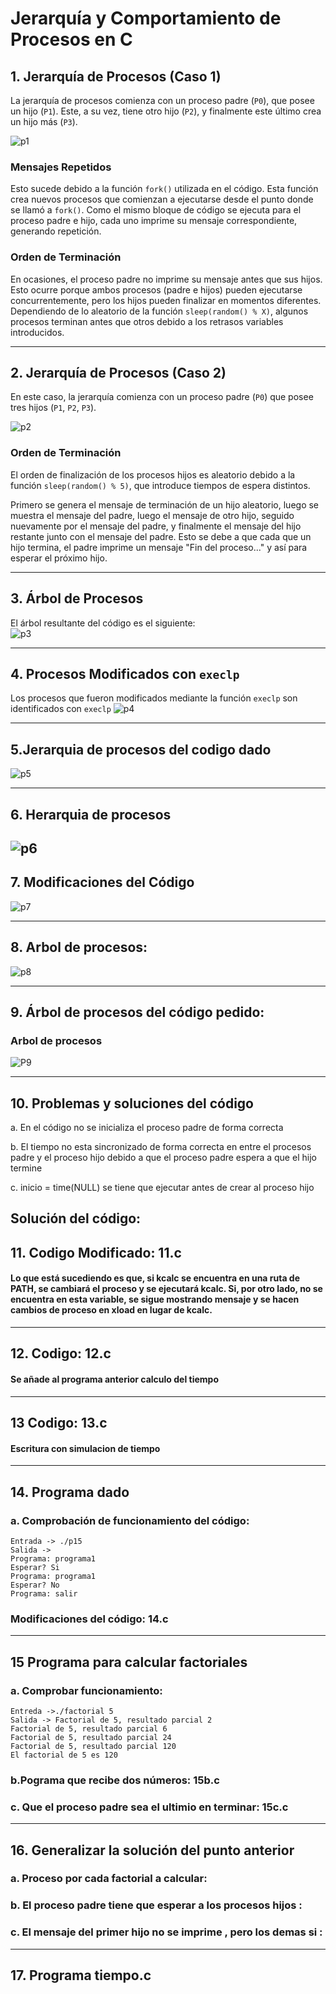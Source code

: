 # Jerarquía y Comportamiento de Procesos en C

## 1. Jerarquía de Procesos (Caso 1)

La jerarquía de procesos comienza con un proceso padre (`P0`), que posee un hijo (`P1`). Este, a su vez, tiene otro hijo (`P2`), y finalmente este último crea un hijo más (`P3`).

![p1](https://github.com/user-attachments/assets/c2e7552c-459c-4a50-9a98-b5b43147fc18)

### Mensajes Repetidos

Esto sucede debido a la función `fork()` utilizada en el código. Esta función crea nuevos procesos que comienzan a ejecutarse desde el punto donde se llamó a `fork()`. Como el mismo bloque de código se ejecuta para el proceso padre e hijo, cada uno imprime su mensaje correspondiente, generando repetición.

### Orden de Terminación

En ocasiones, el proceso padre no imprime su mensaje antes que sus hijos. Esto ocurre porque ambos procesos (padre e hijos) pueden ejecutarse concurrentemente, pero los hijos pueden finalizar en momentos diferentes.  
Dependiendo de lo aleatorio de la función `sleep(random() % X)`, algunos procesos terminan antes que otros debido a los retrasos variables introducidos.

---

## 2. Jerarquía de Procesos (Caso 2)

En este caso, la jerarquía comienza con un proceso padre (`P0`) que posee tres hijos (`P1`, `P2`, `P3`).

![p2](https://github.com/user-attachments/assets/173766db-07c8-4b31-8764-dd9afe391aed)

### Orden de Terminación

El orden de finalización de los procesos hijos es aleatorio debido a la función `sleep(random() % 5)`, que introduce tiempos de espera distintos.  

Primero se genera el mensaje de terminación de un hijo aleatorio, luego se muestra el mensaje del padre, luego el mensaje de otro hijo, seguido nuevamente por el mensaje del padre, y finalmente el mensaje del hijo restante junto con el mensaje del padre. Esto se debe a que cada que un hijo termina, el padre imprime un mensaje "Fin del proceso..." y así para esperar el próximo hijo. 

---

## 3. Árbol de Procesos

El árbol resultante del código es el siguiente:  
![p3](https://github.com/user-attachments/assets/de65b1a7-8aa8-40d8-8ad5-f8135634d2d6)

---

## 4. Procesos Modificados con `execlp`

Los procesos que fueron modificados mediante la función `execlp` son identificados con `execlp`
![p4](https://github.com/user-attachments/assets/df67c4b9-e9d0-4123-ac04-056c09849465)

---

## 5.Jerarquia de procesos del codigo dado

![p5](https://github.com/user-attachments/assets/01ba51e0-672f-4ad3-b03c-b2da64478eae)

---

## 6. Herarquia de procesos 
![p6](https://github.com/user-attachments/assets/d5cd9922-8ba2-4182-b05f-963d1e25e3f1)
---

## 7. Modificaciones del Código

![p7](https://github.com/user-attachments/assets/a886a26d-4078-4456-9ba6-00fa87a3c739)

---
## 8. Arbol de procesos:
![p8](https://github.com/user-attachments/assets/9995968c-373e-4b88-9c56-3c3fc535aa45)

---
## 9. Árbol de procesos del código pedido:
### Arbol de procesos
![P9](https://github.com/user-attachments/assets/a8747f95-4dc3-4928-a416-bed760d23ba8)

---
## 10. Problemas y soluciones del código  

a.  En el código no se inicializa el proceso padre de forma correcta  

b. El tiempo no esta sincronizado de forma correcta en entre el procesos padre 	y el proceso hijo debido a que el proceso padre espera a que el hijo termine 

c. inicio = time(NULL) se tiene que ejecutar antes de crear al proceso hijo  

Solución del código: 
---
## 11. Codigo Modificado: 11.c

#### Lo que está sucediendo es que, si kcalc se encuentra en una ruta de PATH, se cambiará el proceso y se ejecutará kcalc. Si, por otro lado, no se encuentra en esta variable, se sigue mostrando mensaje y se hacen cambios de proceso en xload en lugar de kcalc. 
---
## 12. Codigo: 12.c

#### Se añade al programa anterior calculo del tiempo
---
## 13 Codigo: 13.c

#### Escritura con simulacion de tiempo
---
## 14. Programa dado 

### a. Comprobación de funcionamiento del código: 
    Entrada -> ./p15 
    Salida ->  
    Programa: programa1 
    Esperar? Si 
    Programa: programa1 
    Esperar? No 
    Programa: salir 
### Modificaciones del código: 14.c
---
## 15 Programa para calcular factoriales
### a. Comprobar funcionamiento:
    Entreda ->./factorial 5 
    Salida -> Factorial de 5, resultado parcial 2 
    Factorial de 5, resultado parcial 6 
    Factorial de 5, resultado parcial 24 
    Factorial de 5, resultado parcial 120 
    El factorial de 5 es 120 
### b.Pograma que  recibe dos números: 15b.c
### c. Que el proceso padre sea el ultimio en terminar: 15c.c
---
## 16. Generalizar la solución del punto anterior 
### a. Proceso por cada factorial a calcular: 
### b. El proceso padre tiene que esperar a los procesos hijos :
### c. El mensaje del primer hijo no se imprime , pero los demas si :
---
## 17. Programa tiempo.c 





